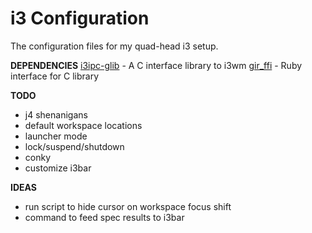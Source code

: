 i3 Configuration
================

The configuration files for my quad-head i3 setup.

**DEPENDENCIES**
[i3ipc-glib](https://github.com/acrisci/i3ipc-glib) - A C interface library to i3wm
[gir_ffi](https://rubygems.org/gems/gir_ffi) - Ruby interface for C library


**TODO**

* j4 shenanigans
* default workspace locations
* launcher mode
* lock/suspend/shutdown
* conky
* customize i3bar


**IDEAS**

* run script to hide cursor on workspace focus shift
* command to feed spec results to i3bar